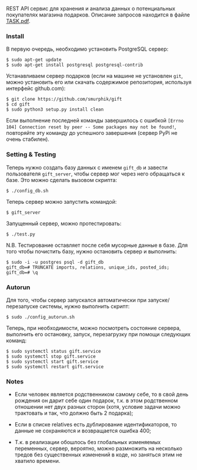 REST API сервис для хранения и анализа данных о потенциальных покупателях магазина подарков. Описание запросов находится в файле [TASK.pdf](https://github.com/smurphik/gift/blob/master/TASK.pdf).

### Install

В первую очередь, необходимо установить PostgreSQL сервер:

    $ sudo apt-get update
    $ sudo apt-get install postgresql postgresql-contrib

Устанавливаем сервер подарков (если на машине не установлен `git`, можно установить его или скачать содержимое репозитория, используя интерфейс github.com):

    $ git clone https://github.com/smurphik/gift
    $ cd gift
    $ sudo python3 setup.py install clean

Если выполнение последней команды завершилось с ошибкой `[Errno 104] Connection reset by peer -- Some packages may not be found!`, повторяйте эту команду до успешного завершения (сервер PyPi не очень стабилен).

### Setting & Testing

Теперь нужно создать базу данных с именем `gift_db` и завести пользователя `gift_server`, чтобы сервер мог через него обращаться к базе. Это можно сделать вызовом скрипта:

    $ ./config_db.sh

Теперь сервер можно запустить командой:

    $ gift_server

Запущенный сервер, можно протестировать:

    $ ./test.py

N.B. Тестирование оставляет после себя мусорные данные в базе. Для того чтобы почистить базу, нужно остановить сервер и выполнить:

    $ sudo -i -u postgres psql -d gift_db
    gift_db=# TRUNCATE imports, relations, unique_ids, posted_ids;
    gift_db=# \q

### Autorun

Для того, чтобы сервер запускался автоматически при запуске/перезапуске системы, нужно выполнить скрипт:

    $ sudo ./config_autorun.sh

Теперь, при необходимости, можно посмотреть состояние сервера, выполнить его остановку, запуск, перезагрузку при помощи следующих команд:

    $ sudo systemctl status gift.service
    $ sudo systemctl stop gift.service
    $ sudo systemctl start gift.service
    $ sudo systemctl restart gift.service

### Notes

* Если человек является родственником самому себе, то в свой день рождения он дарит себе один подарок, т.к. в этом родственном отношении нет двух разных сторон (хотя, условие задачи можно трактовать и так, что должно быть 2 подарка);

* Если в списке relatives есть дублирование идентификаторов, то данные не сохраняются и возвращается ошибка 400;

* Т.к. в реализации обошлось без глобальных изменяемых переменных, сервер, вероятно, можно размножить на несколько тредов без существенных изменений в коде, но заняться этим не хватило времени.
